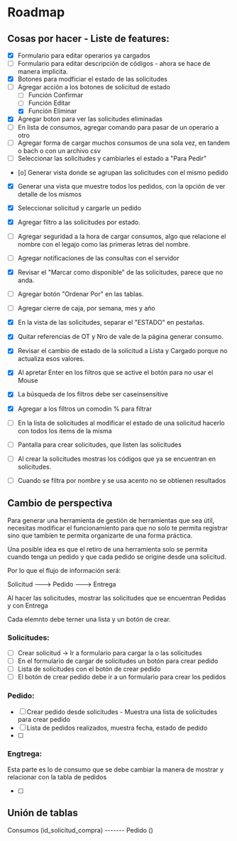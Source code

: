 # Roadmap

## Cosas por hacer - Liste de features:

- [x] Formulario para editar operarios ya cargados
- [ ] Formulario para editar descripción de códigos - ahora se hace de manera implicita.
- [x] Botones para modficiar el estado de las solicitudes
- [ ] Agregar acción a los botones de solicitud de estado
  - [ ] Función Confirmar
  - [ ] Función Editar
  - [x] Función Eliminar
- [x] Agregar boton para ver las solicitudes eliminadas
- [ ] En lista de consumos, agregar comando para pasar de un operario a otro
- [ ] Agregar forma de cargar muchos consumos de una sola vez, en tandem o bach o con un archivo csv
- [ ] Seleccionar las solicitudes y cambiarles el estado a "Para Pedir"
- [o] Generar vista donde se agrupan las solicitudes con el mismo pedido
- [x] Generar una vista que muestre todos los pedidos, con la opción de ver detalle de los mismos
- [x] Seleccionar solicitud y cargarle un pedido
- [x] Agregar filtro a las solicitudes por estado.
- [ ] Agregar seguridad a la hora de cargar consumos, algo que relacione el nombre con el legajo como las primeras letras del nombre.
- [ ] Agregar notificaciones de las consultas con el servidor
- [x] Revisar el "Marcar como disponible" de las solicitudes, parece que no anda.
- [ ] Agregar botón "Ordenar Por" en las tablas.
- [ ] Agregar cierre de caja, por semana, mes y año
- [x] En la vista de las solicitudes, separar el "ESTADO" en pestañas.
- [x] Quitar referencias de OT y Nro de vale de la página generar consumo.
- [x] Revisar el cambio de estado de la solicitud a Lista y Cargado porque no actualiza esos valores.
- [x] Al apretar Enter en los filtros que se active el botón para no usar el Mouse 
- [x] La búsqueda de los filtros debe ser caseinsensitive
- [x] Agregar a los filtros un comodin % para filtrar
- [ ] En la lista de solicitudes al modificar el estado de una solicitud hacerlo con todos los items de la misma
- [ ] Pantalla para crear solicitudes, que listen las solicitudes
- [ ] Al crear la solicitudes mostras los códigos que ya se encuentran en solicitudes.
- [ ] Cuando se filtra por nombre y se usa acento no se obtienen resultados



## Cambio de perspectiva

Para generar una herramienta de gestión de herramientas que sea útil, necesitas modificar el funcionamiento para que no solo te permita registrar sino que tambíen te permita organizarte de una forma práctica.

Una posible idea es que el retiro de una herramienta solo se permita cuando tenga un pedido y que cada pedido se origine desde una solicitud.

Por lo que el flujo de información será:

Solicitud ---> Pedido ---> Entrega

Al hacer las solicitudes, mostrar las solicitudes que se encuentran Pedidas y con Entrega

Cada elemnto debe terner una lista y un botón de crear.

### Solicitudes:

- [ ] Crear solicitud -> Ir a formulario para cargar la o las solicitudes
- [ ] En el formulario de cargar de solicitudes un botón para crear pedido
- [ ] Lista de solicitudes con el botón de crear pedido
- [ ] El botón de crear pedido debe ir a un formulario para crear los pedidos

### Pedido:

- [ ] Crear pedido desde solicitudes - Muestra una lista de solicitudes para crear pedido
- [ ] Lista de pedidos realizados, muestra fecha, estado de pedido
- [ ] 

### Engtrega: 

Esta parte es lo de consumo que se debe cambiar la manera de mostrar y relacionar con la tabla de pedidos

- [ ] 


## Unión de tablas

Consumos (id_solicitud_compra) ------- Pedido ()